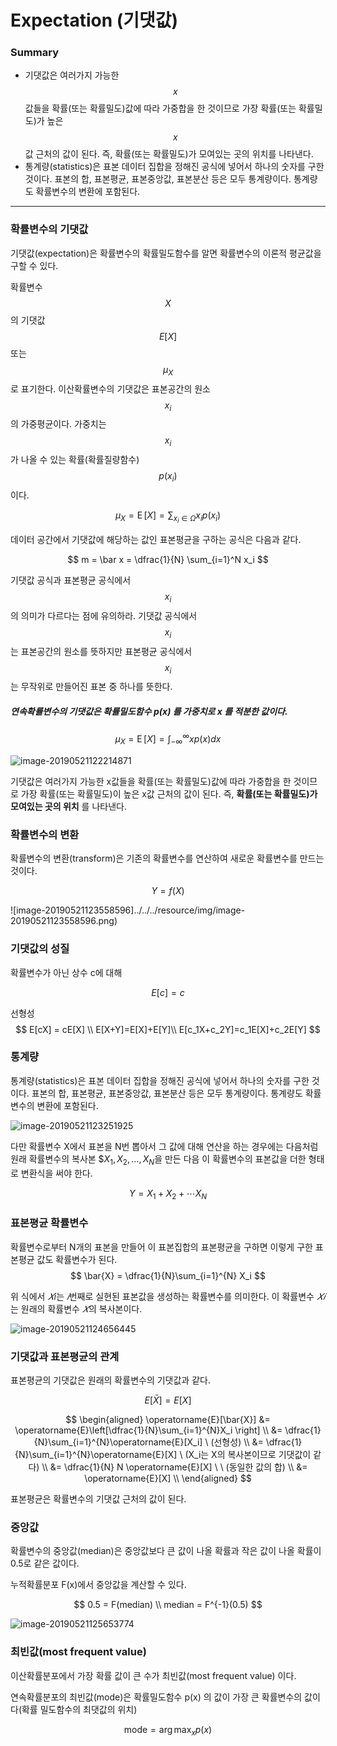 <script> MathJax.Hub.Queue(["Typeset",MathJax.Hub]); </script>

# Expectation (기댓값)

### Summary

- 기댓값은 여러가지 가능한 $$x$$ 값들을 확률(또는 확률밀도)값에 따라 가중합을 한 것이므로 가장 확률(또는 확률밀도)가 높은 $$x$$ 값 근처의 값이 된다. 즉, 확률(또는 확률밀도)가 모여있는 곳의 위치를 나타낸다.
- 통계량(statistics)은 표본 데이터 집합을 정해진 공식에 넣어서 하나의 숫자를 구한 것이다. 표본의 합, 표본평균, 표본중앙값, 표본분산 등은 모두 통계량이다. 통계량도 확률변수의 변환에 포함된다. 
________________________

### 확률변수의 기댓값

기댓값(expectation)은 확률변수의 확률밀도함수를 알면 확률변수의 이론적 평균값을 구할 수 있다.

확률변수 $$X$$ 의 기댓값 $$E[X]$$ 또는 $$\mu_X$$ 로 표기한다. 이산확률변수의 기댓값은 표본공간의 원소 $$x_i$$ 의 가중평균이다. 가중치는 $$x_i$$ 가 나올 수 있는 확률(확률질량함수) $$p(x_i)$$ 이다.

$$
\mu_X = \operatorname{E}[X] = \sum_{x_i \in \Omega} x_ip(x_i)
$$

데이터 공간에서 기댓값에 해당하는 값인 표본평균을 구하는 공식은 다음과 같다.

$$
m = \bar x = \dfrac{1}{N} \sum_{i=1}^N x_i
$$

기댓값 공식과 표본평균 공식에서 $$x_i$$의 의미가 다르다는 점에 유의하라. 기댓값 공식에서 $$x_i$$는 표본공간의 원소를 뜻하지만 표본평균 공식에서 $$x_i$$는 무작위로 만들어진 표본 중 하나를 뜻한다.

##### 연속확률변수의 기댓값은 확률밀도함수 $p(x)$ 를 가중치로 $x$ 를 적분한 값이다.

$$
\mu_X = \operatorname{E}[X] = \int_{-\infty}^{\infty} x p(x) dx
$$

![image-20190521122214871](../../../resource/img/image-20190521122214871.png)

기댓값은 여러가지 가능한 x값들을 확률(또는 확률밀도)값에 따라 가중합을 한 것이므로 가장 확률(또는 확률밀도)이 높은 x값 근처의 값이 된다. 즉, **확률(또는 확률밀도)가 모여있는 곳의 위치** 를 나타낸다.

### 확률변수의 변환

확률변수의 변환(transform)은 기존의 확률변수를 연산하여 새로운 확률변수를 만드는 것이다.

$$
Y = f(X)
$$

![image-20190521123558596]../../../resource/img/image-20190521123558596.png)

### 기댓값의 성질

확률변수가 아닌 상수 c에 대해 

$$
E[c] = c
$$

선형성
$$
E[cX] = cE[X] \\
E[X+Y]=E[X]+E[Y]\\
E[c_1X+c_2Y]=c_1E[X]+c_2E[Y]
$$

### 통계량

통계량(statistics)은 표본 데이터 집합을 정해진 공식에 넣어서 하나의 숫자를 구한 것이다. 표본의 합, 표본평균, 표본중앙값, 표본분산 등은 모두 통계량이다. 통계량도 확률변수의 변환에 포함된다. 

![image-20190521123251925](../../../resource/img/image-20190521123251925.png)

다만 확률변수 X에서 표본을 N번 뽑아서 그 값에 대해 연산을 하는 경우에는 다음처럼 원래 확률변수의 복사본 $$X_1,X_2,\dots,X_N$을 만든 다음 이 확률변수의 표본값을 더한 형태로 변환식을 써야 한다.

$$
Y = X_1 + X_2 + \cdots X_N
$$

### 표본평균 확률변수

확률변수로부터 N개의 표본을 만들어 이 표본집합의 표본평균을 구하면 이렇게 구한 표본평균 값도 확률변수가 된다. 
$$
\bar{X} = \dfrac{1}{N}\sum_{i=1}^{N} X_i
$$

위 식에서 $𝑋$𝑖는 $𝑖$번째로 실현된 표본값을 생성하는 확률변수를 의미한다. 이 확률변수 $𝑋𝑖$는 원래의 확률변수 $𝑋$의 복사본이다.

![image-20190521124656445](../../../resource/img/image-20190521124656445.png)

### 기댓값과 표본평균의 관계

표본평균의 기댓값은 원래의 확률변수의 기댓값과 같다.

$$
E[\bar X] = E[X]
$$

$$
\begin{aligned}
\operatorname{E}[\bar{X}] 
&= \operatorname{E}\left[\dfrac{1}{N}\sum_{i=1}^{N}X_i \right]  \\
&= \dfrac{1}{N}\sum_{i=1}^{N}\operatorname{E}[X_i] \ (선형성) \\
&= \dfrac{1}{N}\sum_{i=1}^{N}\operatorname{E}[X] \ (X_i는 X의 복사본이므로 기댓값이 같다) \\
&= \dfrac{1}{N} N \operatorname{E}[X] \ \ (동일한 값의 합) \\ 
&= \operatorname{E}[X]  \\
\end{aligned}
$$

표본평균은 확률변수의 기댓값 근처의 값이 된다. 

### 중앙값

확률변수의 중앙값(median)은 중앙값보다 큰 값이 나올 확률과 작은 값이 나올 확률이 0.5로 같은 값이다. 

누적확률분포 F(x)에서 중앙값을 계산할 수 있다.

$$
0.5 = F(median) \\
median = F^{-1}(0.5)
$$

![image-20190521125653774](../../../resource/img/image-20190521125653774.png)

### 최빈값(most frequent value)

이산확률분포에서 가장 확률 값이 큰 수가 최빈값(most frequent value) 이다.

연속확률분포의 최빈값(mode)은 확률밀도함수 p(x) 의 값이 가장 큰 확률변수의 값이다(확률 밀도함수의 최댓값의 위치)

$$
\text{mode} = \arg \max_x p(x)
$$

